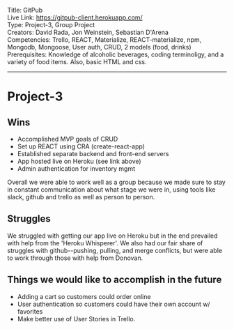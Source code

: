 Title: GitPub <br>
Live Link: https://gitpub-client.herokuapp.com/ <br>
Type: Project-3, Group Project<br>
Creators: David Rada, Jon Weinstein, Sebastian D'Arena <br>
Competencies: Trello, REACT, Materialize, REACT-materialize, npm,
Mongodb, Mongoose, User auth, CRUD, 2 models (food, drinks)<br>
Prerequisites: Knowledge of alcoholic beverages, coding terminoligy,
and a variety of food items. Also, basic HTML and css.

---
# Project-3

## Wins
* Accomplished MVP goals of CRUD<br>
* Set up REACT using CRA (create-react-app)<br>
* Established separate backend and front-end servers<br>
* App hosted live on Heroku (see link above) <br>
* Admin authentication for inventory mgmt<br>

<p>Overall we were able to work well as a group because we made sure to stay in constant communication about what stage we were in, using tools like slack, github and trello as well as person to person.<p>

## Struggles
<p>We struggled with getting our app live on Heroku but in the end prevailed with help from the 'Heroku Whisperer'. We also had our fair share of struggles with github--pushing, pulling, and merge conflicts, but were able to work through those with help from Donovan.<p>
  
## Things we would like to accomplish in the future
* Adding a cart so customers could order online<br>
* User authentication so customers could have their own account w/ favorites<br>
* Make better use of User Stories in Trello.
